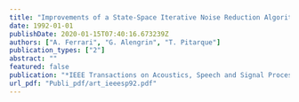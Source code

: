```yaml
---
title: "Improvements of a State-Space Iterative Noise Reduction Algorithm for Harmonic Retrieval"
date: 1992-01-01
publishDate: 2020-01-15T07:40:16.673239Z
authors: ["A. Ferrari", "G. Alengrin", "T. Pitarque"]
publication_types: ["2"]
abstract: ""
featured: false
publication: "*IEEE Transactions on Acoustics, Speech and Signal Processing*"
url_pdf: "Publi_pdf/art_ieeesp92.pdf"
---
```


